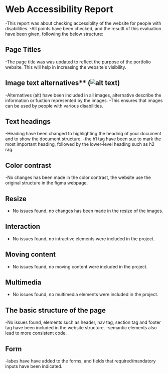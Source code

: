 # Web Accessibility Report

-This report was about checking accessiblity of the website for people with disabilities.
-All points have been checked, and the resutlt of this evaluation have been given, following the below structure:

## Page Titles

-The page title was was updated to reflect the purpose of the portfolio website. This will help in increasing the website's visibility.

## Image text alternatives\*\* (<img alt="alt text">)

-Alternatives (alt) have been included in all images, alternative describe the information or fuction represented by the images.
-This ensures that images can be used by people with various disabilities.

## Text headings

-Heading have been changed to highlighting the heading of your document and to show the document structure.
-the h1 tag have been sue to mark the most important heading, followed by the lower-level heading such as h2 rag.

## Color contrast

-No changes has been made in the color contrast, the website use the original structure in the figma webpage.

## Resize

- No issues found, no changes has been made in the resize of the images.

## Interaction

- No issues found, no intractive elements were included in the project.

## Moving content

- No issues found, no moving content were included in the project.

## Multimedia

- No issues found, no multimedia elements were included in the project.

## The basic structure of the page

-No issues found, elements such as header, nav tag, section tag and footer tag have been included in the website structure.
-semantic elements also lead to more consistent code.

## Form

-labes have have added to the forms, and fields that required/mandatory inputs have been indicated.

